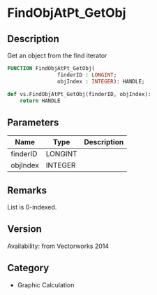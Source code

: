 # FindObjAtPt_GetObj

## Description
Get an object from the find iterator

```pascal
FUNCTION FindObjAtPt_GetObj(
				finderID : LONGINT;
				objIndex : INTEGER): HANDLE;
```

```python
def vs.FindObjAtPt_GetObj(finderID, objIndex):
    return HANDLE
```

## Parameters
|Name|Type|Description|
|---|---|---|
|finderID|LONGINT|   |
|objIndex|INTEGER|   |

## Remarks
List is 0-indexed.

## Version
Availability: from Vectorworks 2014

## Category
* Graphic Calculation

